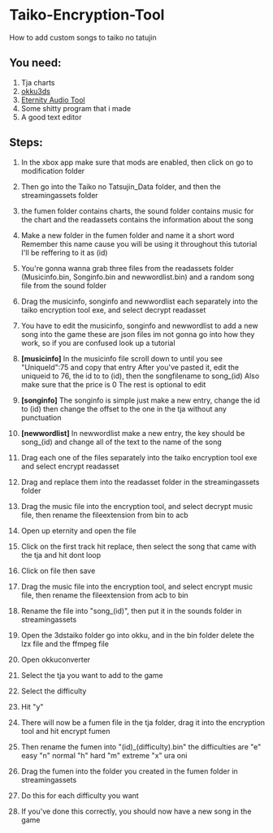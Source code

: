 # Taiko-Encryption-Tool
How to add custom songs to taiko no tatujin

## You need:
1. Tja charts
2. [okku3ds](https://www.teampapafox.org/projects/okku3ds.html)
3. [Eternity Audio Tool](https://animegamemods.net/thread/618/)
4. Some shitty program that i made
5. A good text editor

## Steps:
1. In the xbox app make sure that mods are enabled, then click on go to modification folder

2. Then go into the Taiko no Tatsujin_Data folder, and then the streamingassets folder

3. the fumen folder contains charts, the sound folder contains music 
for the chart and the readassets contains the information about the song

4. Make a new folder in the fumen folder and name it a short word
Remember this name cause you will be using it throughout this tutorial
I'll be reffering to it as (id)

5. You're gonna wanna grab three files from the readassets folder
(Musicinfo.bin, Songinfo.bin and newwordlist.bin)
and a random song file from the sound folder

6. Drag the musicinfo, songinfo and newwordlist each separately into
the taiko encryption tool exe, and select decrypt readasset

7. You have to edit the musicinfo, songinfo and newwordlist to add a new song into the game
these are json files im not gonna go into how they work, so if you are confused look up a tutorial

8. **[musicinfo]**
In the musicinfo file scroll down to until you see "UniqueId":75 and copy that entry
After you've pasted it, edit the uniqueid to 76, the id to to (id), then the songfilename to song_(id)
Also make sure that the price is 0
The rest is optional to edit

9. **[songinfo]**
The songinfo is simple just make a new entry, change the id to (id)
then change the offset to the one in the tja without any punctuation

10. **[newwordlist]**
In newwordlist make a new entry, the key should be song_(id) and change all of the text to the name of the song

11. Drag each one of the files separately into the taiko encryption tool exe and select encrypt readasset

12. Drag and replace them into the readasset folder in the streamingassets folder

13. Drag the music file into the encryption tool, and select decrypt music file, then
rename the fileextension from bin to acb

14. Open up eternity and open the file

15. Click on the first track hit replace, then select the song that came with the tja and hit dont loop

16. Click on file then save

17. Drag the music file into the encryption tool, and select encrypt music file, then
rename the fileextension from acb to bin

18. Rename the file into "song_(id)", then put it in the sounds folder in streamingassets

19. Open the 3dstaiko folder go into okku, and in the bin folder delete the lzx file and the ffmpeg file

20. Open okkuconverter

21. Select the tja you want to add to the game

22. Select the difficulty

23. Hit "y"

24. There will now be a fumen file in the tja folder, drag it into the encryption tool and hit encrypt fumen

25. Then rename the fumen into "(id)_(difficulty).bin" the difficulties are "e" easy "n" normal "h" hard "m" extreme "x" ura oni

26. Drag the fumen into the folder you created in the fumen folder in streamingassets

27. Do this for each difficulty you want

28. If you've done this correctly, you should now have a new song in the game
